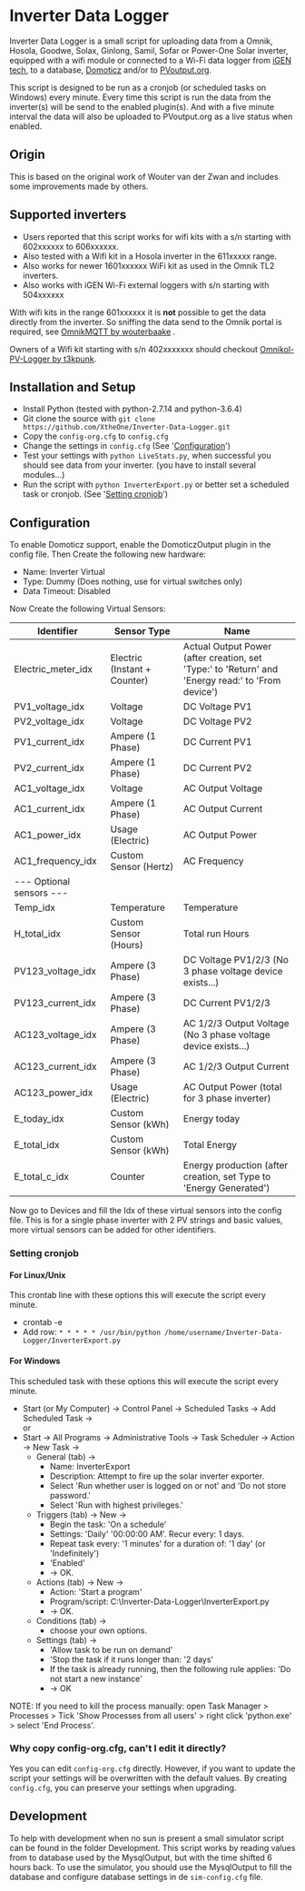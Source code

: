 # Inverter Data Logger
Inverter Data Logger is a small script for uploading data from a 
Omnik, Hosola, Goodwe, Solax, Ginlong, Samil, Sofar or Power-One
Solar inverter, equipped with a wifi module or connected to a Wi-Fi data logger
from [iGEN tech](http://solarmanpv.com/index_en.html), to a database, [Domoticz](http://domoticz.com/) 
and/or to [PVoutput.org](https://pvoutput.org/).

This script is designed to be run as a cronjob (or scheduled tasks on Windows) every minute.
Every time this script is run the data from the inverter(s) will be send to the enabled plugin(s).
And with a five minute interval the data will also be uploaded to PVoutput.org as a live status when enabled.

## Origin
This is based on the original work of Wouter van der Zwan and includes some improvements made by others.

## Supported inverters
- Users reported that this script works for wifi kits with a s/n starting with 602xxxxxx to 606xxxxxx.
- Also tested with a Wifi kit in a Hosola inverter in the 611xxxxx range.
- Also works for newer 1601xxxxxx WiFi kit as used in the Omnik TL2 inverters.
- Also works with iGEN Wi-Fi external loggers with s/n starting with 504xxxxxx

With wifi kits in the range 601xxxxxx it is **not** possible to get the data directly from the 
inverter. So sniffing the data send to the Omnik portal is required, see [OmnikMQTT by 
wouterbaake](https://github.com/wouterbaake/OmnikMQTT) .

Owners of a Wifi kit starting with s/n 402xxxxxxx should checkout
[Omnikol-PV-Logger by t3kpunk](https://github.com/t3kpunk/Omniksol-PV-Logger).

## Installation and Setup
* Install Python (tested with python-2.7.14 and python-3.6.4)
* Git clone the source with `git clone https://github.com/XtheOne/Inverter-Data-Logger.git`
* Copy the `config-org.cfg` to `config.cfg`
* Change the settings in `config.cfg` (See '[Configuration](#configuration)')
* Test your settings with `python LiveStats.py`, when successful you should see data from your inverter. (you have to install several modules...)
* Run the script with `python InverterExport.py` or better set a scheduled task or cronjob. (See '[Setting cronjob](#setting-cronjob)')

## Configuration
To enable Domoticz support, enable the DomoticzOutput plugin in the config file.
Then Create the following new hardware:
* Name: Inverter Virtual
* Type: Dummy (Does nothing, use for virtual switches only)
* Data Timeout: Disabled

Now Create the following Virtual Sensors:

| Identifier               | Sensor Type                  | Name                    |
| ------------------------ | ---------------------------- | ----------------------  |
| Electric_meter_idx       | Electric (Instant + Counter) | Actual Output Power (after creation, set 'Type:' to 'Return' and 'Energy read:' to 'From device') |
| PV1_voltage_idx          | Voltage                      | DC Voltage PV1          |
| PV2_voltage_idx          | Voltage                      | DC Voltage PV2          |
| PV1_current_idx          | Ampere (1 Phase)             | DC Current PV1          |
| PV2_current_idx          | Ampere (1 Phase)             | DC Current PV2          |
| AC1_voltage_idx          | Voltage                      | AC Output Voltage       |
| AC1_current_idx          | Ampere (1 Phase)             | AC Output Current       |
| AC1_power_idx            | Usage (Electric)             | AC Output Power         |
| AC1_frequency_idx        | Custom Sensor (Hertz)        | AC Frequency            |
| --- Optional sensors --- |                              |                         |
| Temp_idx                 | Temperature                  | Temperature             |
| H_total_idx              | Custom Sensor (Hours)        | Total run Hours         |
| PV123_voltage_idx        | Ampere (3 Phase)             | DC Voltage PV1/2/3 (No 3 phase voltage device exists...) |
| PV123_current_idx        | Ampere (3 Phase)             | DC Current PV1/2/3      |
| AC123_voltage_idx        | Ampere (3 Phase)             | AC 1/2/3 Output Voltage (No 3 phase voltage device exists...) |
| AC123_current_idx        | Ampere (3 Phase)             | AC 1/2/3 Output Current |
| AC123_power_idx          | Usage (Electric)             | AC Output Power (total for 3 phase inverter) |
| E_today_idx              | Custom Sensor (kWh)          | Energy today            |
| E_total_idx              | Custom Sensor (kWh)          | Total Energy            |
| E_total_c_idx            | Counter                      | Energy production (after creation, set Type to 'Energy Generated') |

Now go to Devices and fill the Idx of these virtual sensors into the config file.
This is for a single phase inverter with 2 PV strings and basic values, more virtual sensors can be added for other identifiers.

### Setting cronjob
#### For Linux/Unix
This crontab line with these options this will execute the script every minute.
* crontab -e
* Add row: `* * * * * /usr/bin/python /home/username/Inverter-Data-Logger/InverterExport.py`

#### For Windows
This scheduled task with these options this will execute the script every minute.
* Start (or My Computer) -> Control Panel -> Scheduled Tasks -> Add Scheduled Task ->  
or
* Start -> All Programs -> Administrative Tools -> Task Scheduler -> Action -> New Task ->
    * General (tab) ->
       * Name: InverterExport
       * Description: Attempt to fire up the solar inverter exporter.
       * Select 'Run whether user is logged on or not' and 'Do not store password.'
       * Select 'Run with highest privileges.'
    * Triggers (tab) -> New ->
       * Begin the task: 'On a schedule'
       * Settings: 'Daily' '00:00:00 AM'. Recur every: 1 days.
       * Repeat task every: '1 minutes' for a duration of: '1 day' (or 'Indefinitely')
       * 'Enabled'
       * -> OK.
    * Actions (tab) -> New ->
       * Action: 'Start a program'
       * Program/script: C:\Inverter-Data-Logger\InverterExport.py
       * -> OK.
    * Conditions (tab) ->
       * choose your own options.
    * Settings (tab) ->
       * 'Allow task to be run on demand'
       * 'Stop the task if it runs longer than: '2 days'
       * If the task is already running, then the following rule applies: 'Do not start a new instance'
       * -> OK  

NOTE: If you need to kill the process manually: open Task Manager > Processes > Tick 'Show Processes from all users' > right click 'python.exe' > select 'End Process'.

### Why copy config-org.cfg, can't I edit it directly?
Yes you can edit `config-org.cfg` directly. However, if you want to update the 
script your settings will be overwritten with the default values. By creating 
`config.cfg`, you can preserve your settings when upgrading.

## Development
To help with development when no sun is present a small simulator script can be
found in the folder Development. This script works by reading values from to
database used by the MysqlOutput, but with the time shifted 6 hours back. To use
the simulator, you should use the MysqlOutput to fill the database and configure
database settings in de `sim-config.cfg` file.
